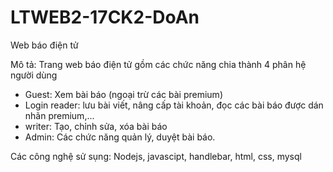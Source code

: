 # LTWEB2-17CK2-DoAn

Web báo điện tử

Mô tả: Trang web báo điện tử gồm các chức năng chia thành 4 phân hệ người dùng
  - Guest: Xem bài báo (ngoại trừ các bài premium)
  - Login reader: lưu bài viết, nâng cấp tài khoản, đọc các bài báo được dán nhãn premium,...
  - writer: Tạo, chỉnh sửa, xóa bài báo
  - Admin: Các chức năng quản lý, duyệt bài báo.

Các công nghệ sử sụng: Nodejs, javascipt, handlebar, html, css, mysql
